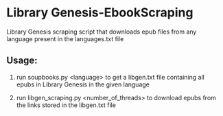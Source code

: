 # Library Genesis-EbookScraping
Library Genesis scraping script that downloads epub files from any language present in the languages.txt file

## Usage:

1) run soupbooks.py \<language> to get a libgen.txt file containing all epubs in Library Genesis in the given language

2) run libgen_scraping.py <number_of_threads> to download epubs from the links stored in the libgen.txt file

